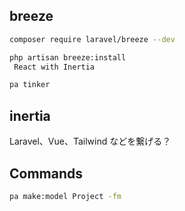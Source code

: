 ## breeze

``` sh
composer require laravel/breeze --dev

php artisan breeze:install
 React with Inertia

pa tinker
```

## inertia

Laravel、Vue、Tailwind などを繋げる？


## Commands

``` sh
pa make:model Project -fm
```

